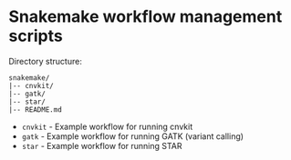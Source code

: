 # Snakemake workflow management scripts

Directory structure:
```
snakemake/
|-- cnvkit/
|-- gatk/
|-- star/
|-- README.md
```

* `cnvkit` - Example workflow for running cnvkit
* `gatk` - Example workflow for running GATK (variant calling)
* `star` - Example workflow for running STAR